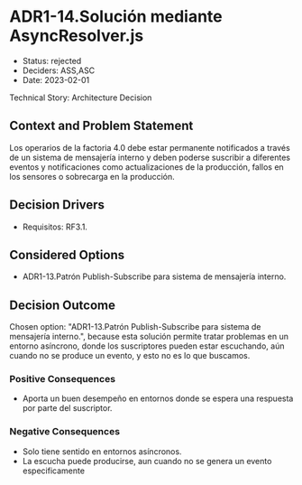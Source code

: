 # ADR1-14.Solución mediante AsyncResolver.js

* Status: rejected
* Deciders: ASS,ASC
* Date: 2023-02-01

Technical Story: Architecture Decision

## Context and Problem Statement

Los operarios de la factoria 4.0 debe estar permanente notificados a través de
un sistema de mensajería interno y deben poderse suscribir a diferentes eventos y
notificaciones como actualizaciones de la producción, fallos en los sensores o sobrecarga
en la producción.

## Decision Drivers

* Requisitos: RF3.1.

## Considered Options

* ADR1-13.Patrón Publish-Subscribe para sistema de mensajería interno.

## Decision Outcome

Chosen option: "ADR1-13.Patrón Publish-Subscribe para sistema de mensajería interno.", because esta solución permite tratar problemas en un entorno asíncrono, donde los suscriptores pueden estar escuchando, aún cuando no se produce un evento, y esto no es lo que buscamos.

### Positive Consequences

* Aporta un buen desempeño en entornos donde se espera una respuesta por parte del suscriptor.

### Negative Consequences

* Solo tiene sentido en entornos asíncronos.
* La escucha puede producirse, aun cuando no se genera un evento especificamente
